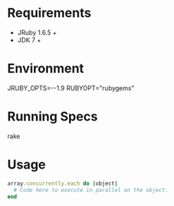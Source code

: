Requirements
============
- JRuby 1.6.5 +
- JDK 7 +

Environment
===========
JRUBY_OPTS=--1.9
RUBYOPT="rubygems"

Running Specs
=============
rake

Usage
=====
```ruby
array.concurrently.each do |object|
  # Code here to execute in parallel on the object.
end
```
